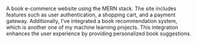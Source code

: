 A book e-commerce website using the MERN stack. The site includes features such as user authentication, a shopping cart, and a payment gateway. Additionally, I've integrated a book recommendation system, which is another one of my machine learning projects. This integration enhances the user experience by providing personalized book suggestions.
